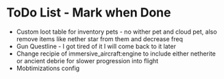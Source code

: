 # ToDo List - Mark when Done
- Custom loot table for inventory pets - no wither pet and cloud pet, also remove items like nether star from them and decrease freq
- Gun Questline - I got tired of it I will come back to it later
- Change recipie of immersive_aircraft:engine to include either netherite or ancient debrie for slower progression into flight
- Mobtimizations config

